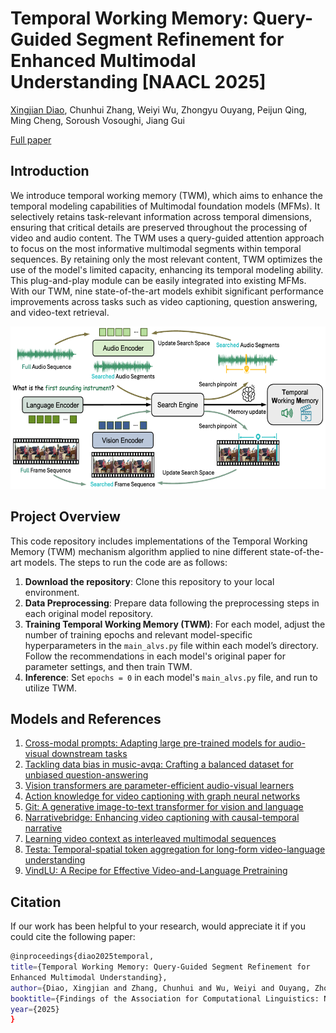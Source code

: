# Temporal Working Memory: Query-Guided Segment Refinement for Enhanced Multimodal Understanding [NAACL 2025]

[Xingjian Diao](https://xid32.github.io/), Chunhui Zhang, Weiyi Wu, Zhongyu Ouyang, Peijun Qing, Ming Cheng, Soroush Vosoughi, Jiang Gui

[Full paper](https://xid32.github.io/images/publications/Temporal_Working_Memory.pdf)

## Introduction
We introduce temporal working memory (TWM), which aims to enhance the temporal modeling capabilities of Multimodal foundation models (MFMs). It selectively retains task-relevant information across temporal dimensions, ensuring that critical details are preserved throughout the processing of video and audio content. The TWM uses a query-guided attention approach to focus on the most informative multimodal segments within temporal sequences. By retaining only the most relevant content, TWM optimizes the use of the model's limited capacity, enhancing its temporal modeling ability. This plug-and-play module can be easily integrated into existing MFMs. With our TWM, nine state-of-the-art models exhibit significant performance improvements across tasks such as video captioning, question answering, and video-text retrieval.

<p align="center">
<img src="/figs/TMW_pipeline.png" alt="Pipeline Figure" width="700" height="260">
</p>

## Project Overview

This code repository includes implementations of the Temporal Working Memory (TWM) mechanism algorithm applied to nine different state-of-the-art models. The steps to run the code are as follows:

1. **Download the repository**: Clone this repository to your local environment.
2. **Data Preprocessing**: Prepare data following the preprocessing steps in each original model repository.
3. **Training Temporal Working Memory (TWM)**: For each model, adjust the number of training epochs and relevant model-specific hyperparameters in the `main_alvs.py` file within each model’s directory. Follow the recommendations in each model's original paper for parameter settings, and then train TWM.
4. **Inference**: Set `epochs = 0` in each model's `main_alvs.py` file, and run to utilize TWM.

## Models and References
1. [Cross-modal prompts: Adapting large pre-trained models for audio-visual downstream tasks](https://proceedings.neurips.cc/paper_files/paper/2023/file/af01716e08073368a7c8a62be46dba17-Paper-Conference.pdf)
2. [Tackling data bias in music-avqa: Crafting a balanced dataset for unbiased question-answering](https://openaccess.thecvf.com/content/WACV2024/papers/Liu_Tackling_Data_Bias_in_MUSIC-AVQA_Crafting_a_Balanced_Dataset_for_WACV_2024_paper.pdf)
3. [Vision transformers are parameter-efficient audio-visual learners](https://openaccess.thecvf.com/content/CVPR2023/papers/Lin_Vision_Transformers_Are_Parameter-Efficient_Audio-Visual_Learners_CVPR_2023_paper.pdf)
4. [Action knowledge for video captioning with graph neural networks](https://www.sciencedirect.com/science/article/pii/S1319157823000666)
5. [Git: A generative image-to-text transformer for vision and language](https://arxiv.org/abs/2205.14100)
6. [Narrativebridge: Enhancing video captioning with causal-temporal narrative](https://arxiv.org/abs/2406.06499)
7. [Learning video context as interleaved multimodal sequences](https://arxiv.org/abs/2407.21757)
8. [Testa: Temporal-spatial token aggregation for long-form video-language understanding](https://arxiv.org/abs/2310.19060)
9. [VindLU: A Recipe for Effective Video-and-Language Pretraining](https://arxiv.org/abs/2212.05051)

## Citation
If our work has been helpful to your research, would appreciate it if you could cite the following paper:

```bash
@inproceedings{diao2025temporal,
title={Temporal Working Memory: Query-Guided Segment Refinement for
Enhanced Multimodal Understanding},
author={Diao, Xingjian and Zhang, Chunhui and Wu, Weiyi and Ouyang, Zhongyu and Qing, Peijun and Cheng, Ming and Vosoughi, Soroush and Gui, Jiang},
booktitle={Findings of the Association for Computational Linguistics: NAACL 2025},
year={2025}
}
```
